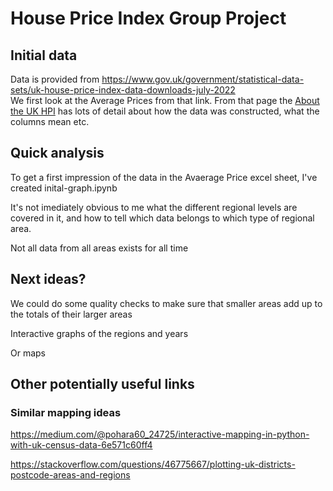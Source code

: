 # House Price Index Group Project

## Initial data
Data is provided from https://www.gov.uk/government/statistical-data-sets/uk-house-price-index-data-downloads-july-2022  
We first look at the Average Prices from that link.
From that page the [About the UK HPI](https://www.gov.uk/government/publications/about-the-uk-house-price-index/about-the-uk-house-price-index) has lots of detail about how the data was constructed, what the columns mean etc.


## Quick analysis

To get a first impression of the data in the Avaerage Price excel sheet, I've created inital-graph.ipynb

It's not imediately obvious to me what the different regional levels are covered in it, and how to tell which data belongs to which type of regional area.

Not all data from all areas exists for all time

## Next ideas?

We could do some quality checks to make sure that smaller areas add up to the totals of their larger areas

Interactive graphs of the regions and years

Or maps




## Other potentially useful links

### Similar mapping ideas
https://medium.com/@pohara60_24725/interactive-mapping-in-python-with-uk-census-data-6e571c60ff4

https://stackoverflow.com/questions/46775667/plotting-uk-districts-postcode-areas-and-regions 
